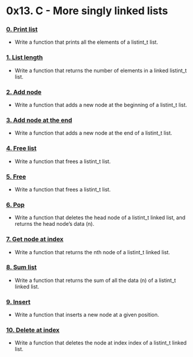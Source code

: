 # 0x13. C - More singly linked lists

### [0. Print list](./0-print_listint.c)
* Write a function that prints all the elements of a listint_t list.


### [1. List length](./1-listint_len.c)
* Write a function that returns the number of elements in a linked listint_t list.

### [2. Add node](./2-add_nodeint.c)
* Write a function that adds a new node at the beginning of a listint_t list.


### [3. Add node at the end](./3-add_nodeint_end.c)
* Write a function that adds a new node at the end of a listint_t list.


### [4. Free list](./4-free_listint.c)
* Write a function that frees a listint_t list.


### [5. Free](./5-free_listint2.c)
* Write a function that frees a listint_t list.

### [6. Pop](./6-pop_listint.c)
* Write a function that deletes the head node of a listint_t linked list, and returns the head node’s data (n).


### [7. Get node at index](./7-get_nodeint.c)
* Write a function that returns the nth node of a listint_t linked list.

### [8. Sum list](./8-sum_listint.c)
* Write a function that returns the sum of all the data (n) of a listint_t linked list.


### [9. Insert](./9-insert_nodeint.c)
* Write a function that inserts a new node at a given position.


### [10. Delete at index](./10-delete_nodeint.c)
* Write a function that deletes the node at index index of a listint_t linked list.


